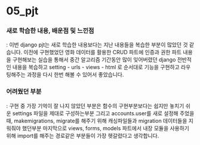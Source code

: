 # 05_pjt

### 새로 학습한 내용, 배운점 및 느낀점
: 이번 django pjt는 새로 학습한 내용보다는 지난 내용들을 복습한 부분이 많았던 것 같습니다. 이전에 구현했었던 영화 데이터를 활용한 CRUD 파트에 인증과 권한 파트 내용을 구현해보는 실습을 통해서 중간 알고리즘 기간동안 많이 잊어버렸던 django 전반적인 내용을 복습하고 setting - urls - views - html 로 순서대로 기능을 구현하고 라우팅해주는 과정을 다시 한번 해볼 수 있어서 좋았습니다.
### 어려웠던 부분
: 구현 중 가장 기억이 잘 나지 않았던 부분은 함수의 구현부분보다는 쉽지만 놓치기 쉬운 settings 파일을 제대로 구성하는부분 그리고 accounts.user를 새로 설정해 주었을 때, makemigrations, migrate를 해주기 위해 캐싱파일들과 migration 데이터들을 지워줘야 했던부분 마지막으로 views, forms, models 파트에서 내장 모듈을 사용하기 위해 import를 해주는 경로같은 부분들이 가장 헷갈렸다고 생각합니다.
